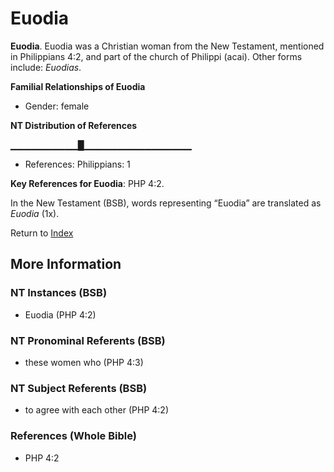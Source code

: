# Euodia
**Euodia**. 
Euodia was a Christian woman from the New Testament, mentioned in Philippians 4:2, and part of the church of Philippi (acai). 
Other forms include: 
*Euodias*. 




**Familial Relationships of Euodia**


* Gender: female


**NT Distribution of References**

▁▁▁▁▁▁▁▁▁▁█▁▁▁▁▁▁▁▁▁▁▁▁▁▁▁▁
* References: Philippians: 1



**Key References for Euodia**: 
PHP 4:2. 




In the New Testament (BSB), words representing “Euodia” are translated as 
*Euodia* (1x). 


Return to [Index](00-Index.md)

## More Information

### NT Instances (BSB)

* Euodia (PHP 4:2)



### NT Pronominal Referents (BSB)

* these women who (PHP 4:3)



### NT Subject Referents (BSB)

* to agree with each other (PHP 4:2)



### References (Whole Bible)

* PHP 4:2



